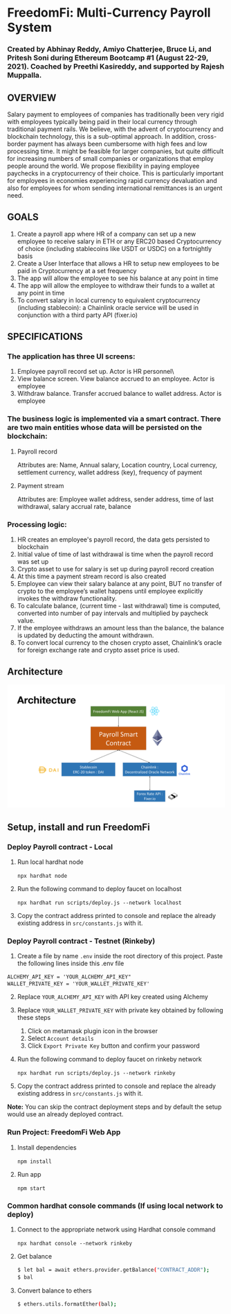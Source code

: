 # FreedomFi: Multi-Currency Payroll System

### Created by Abhinay Reddy, Amiyo Chatterjee, Bruce Li, and Pritesh Soni during Ethereum Bootcamp #1 (August 22-29, 2021). Coached by Preethi Kasireddy, and supported by Rajesh Muppalla.

## OVERVIEW

Salary payment to employees of companies has traditionally been very rigid with employees typically being paid in their local currency through traditional payment rails. We believe, with the advent of cryptocurrency and blockchain technology, this is a sub-optimal approach. In addition, cross-border payment has always been cumbersome with high fees and low processing time. It might be feasible for larger companies, but quite difficult for increasing numbers of small companies or organizations that employ people around the world. We propose flexibility in paying employee paychecks in a cryptocurrency of their choice. This is particularly important for employees in economies experiencing rapid currency devaluation and also for employees for whom sending international remittances is an urgent need. 

## GOALS

1. Create a payroll app where HR of a company can set up a new employee to receive salary in ETH or any ERC20 based Cryptocurrency of choice (including stablecoins like USDT or USDC) on a fortnightly basis
2. Create a User Interface that allows a HR to setup new employees to be paid in Cryptocurrency at a set frequency
3. The app will allow the employee to see his balance at any point in time
4. The app will allow the employee to withdraw their funds to a wallet at any point in time
5. To convert salary in local currency to equivalent cryptocurrency (including stablecoin): a Chainlink oracle service will be used in conjunction with a third party API (fixer.io) 


## SPECIFICATIONS

### The application has three UI screens:

1. Employee payroll record set up. Actor is HR personnel\
2. View balance screen. View balance accrued to an employee. Actor is employee
3. Withdraw balance. Transfer accrued balance to wallet address. Actor is employee

### The business logic is implemented via a smart contract. There are two main entities whose data will be persisted on the blockchain:

1. Payroll record

    Attributes are:  Name, Annual salary, Location country, Local currency, settlement currency, wallet address (key), frequency of payment
2. Payment stream

    Attributes are: Employee wallet address, sender address, time of last withdrawal, salary accrual rate, balance

### Processing logic:

1. HR creates an employee's payroll record, the data gets persisted to blockchain
2. Initial value of time of last withdrawal is time when the payroll record was set up
3. Crypto asset to use for salary is set up during payroll record creation
4. At this time a payment stream record is also created
5. Employee can view their salary balance at any point, BUT no transfer of crypto to the employee’s wallet happens until employee explicitly invokes the withdraw functionality. 
6. To calculate balance, (current time - last withdrawal) time is computed, converted into number of pay intervals and multiplied by paycheck value. 
7. If the employee withdraws an amount less than the balance, the balance is updated by deducting the amount withdrawn.
8. To convert local currency to the chosen crypto asset, Chainlink’s oracle for foreign exchange rate and crypto asset price is used. 

## Architecture

<img src="FreedomFi.png" width="800px" height="auto">

## Setup, install and run FreedomFi

### Deploy Payroll contract - Local

1. Run local hardhat node 

    `npx hardhat node`

2. Run the following command to deploy faucet on localhost

    `npx hardhat run scripts/deploy.js --network localhost`

3. Copy the contract address printed to console and replace the already existing address in `src/constants.js` with it.


### Deploy Payroll contract - Testnet (Rinkeby)

1. Create a file by name `.env` inside the root directory of this project. Paste the following lines inside this .env file

```
ALCHEMY_API_KEY = 'YOUR_ALCHEMY_API_KEY"
WALLET_PRIVATE_KEY = 'YOUR_WALLET_PRIVATE_KEY'
```

2. Replace `YOUR_ALCHEMY_API_KEY` with API key created using Alchemy

3. Replace `YOUR_WALLET_PRIVATE_KEY` with private key obtained by following these steps
    
    1. Click on metamask plugin icon in the browser
    2. Select `Account details`
    3. Click `Export Private Key` button and confirm your password

4. Run the following command to deploy faucet on rinkeby network

    `npx hardhat run scripts/deploy.js --network rinkeby`

5. Copy the contract address printed to console and replace the already existing address in `src/constants.js` with it.

**Note:** You can skip the contract deployment steps and by default the setup would use an already deployed contract.

### Run Project: FreedomFi Web App

1. Install dependencies

    `npm install`

2. Run app

    `npm start`

### Common hardhat console commands (If using local network to deploy)

1. Connect to the appropriate network using Hardhat console command
   
   `npx hardhat console --network rinkeby`
    
2. Get balance
    ```bash
    $ let bal = await ethers.provider.getBalance("CONTRACT_ADDR");
    $ bal
    ```
3. Convert balance to ethers
    ```bash
    $ ethers.utils.formatEther(bal);
    ```
